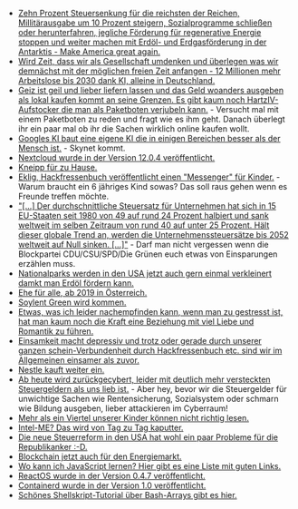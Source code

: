 * [Zehn Prozent Steuersenkung für die reichsten der Reichen, Millitärausgabe um 10 Prozent steigern, Sozialprogramme schließen oder herunterfahren, jegliche Förderung für regenerative Energie stoppen und weiter machen mit Erdöl- und Erdgasförderung in der Antarktis - Make America great again.](https://www.heise.de/tp/features/USA-In-dem-Gesetz-zur-Steuerreform-soll-auch-die-Energiepolitik-umgedreht-werden-3907403.html)
* [Wird Zeit, dass wir als Gesellschaft umdenken und überlegen was wir demnächst mit der möglichen freien Zeit anfangen - 12 Millionen mehr Arbeitslose bis 2030 dank KI, alleine in Deutschland.](https://www.golem.de/news/2030-automatisierung-soll-12-millionen-deutsche-betreffen-1712-131463.html)
* [Geiz ist geil und lieber liefern lassen und das Geld woanders ausgeben als lokal kaufen kommt an seine Grenzen. Es gibt kaum noch HartzIV-Aufstocker die man als Paketboten verjubeln kann.](https://www.heise.de/newsticker/meldung/Paket-Aerger-im-Online-Handel-immer-mehr-Beschwerden-3907453.html) - Versucht mal mit einem Paketboten zu reden und fragt wie es ihm geht. Danach überlegt ihr ein paar mal ob ihr die Sachen wirklich online kaufen wollt.
* [Googles KI baut eine eigene KI die in einigen Bereichen besser als der Mensch ist.](https://www.sciencealert.com/google-s-ai-built-it-s-own-ai-that-outperforms-any-made-by-humans) - Skynet kommt.
* [Nextcloud wurde in der Version 12.0.4 veröffentlicht.](https://nextcloud.com/blog/nextcloud-12.0.4-is-here-time-to-upgrade/)
* [Kneipp für zu Hause.](https://www.smarticular.net/kneipp-anwendungen-anleitung-zuhause-alltag/)
* [Eklig, Hackfressenbuch veröffentlicht einen "Messenger" für Kinder.](https://www.heise.de/newsticker/meldung/Facebook-startet-Messenger-fuer-Kinder-3908151.html) - Warum braucht ein 6 jähriges Kind sowas? Das soll raus gehen wenn es Freunde treffen möchte.
* ["[...] Der durchschnittliche Steuersatz für Unternehmen hat sich in 15 EU-Staaten seit 1980 von 49 auf rund 24 Prozent halbiert und sank weltweit im selben Zeitraum von rund 40 auf unter 25 Prozent. Hält dieser globale Trend an, werden die Unternehmenssteuersätze bis 2052 weltweit auf Null sinken. [...]"](https://netzfrauen.org/2017/12/04/tax-games/) - Darf man nicht vergessen wenn die Blockpartei CDU/CSU/SPD/Die Grünen euch etwas von Einsparungen erzählen muss.
* [Nationalparks werden in den USA jetzt auch gern einmal verkleinert damkt man Erdöl fördern kann.](https://netzfrauen.org/2017/12/05/54015/)
* [Ehe für alle, ab 2019 in Österreich.](https://derstandard.at/2000069288003/Verfassungsgerichtshof-oeffnet-Ehe-fuer-Homosexuelle-ab-2019)
* [Soylent Green wird kommen.](https://www.heise.de/newsticker/meldung/Nutztiere-Gentechnisch-veraenderter-Fisch-waechst-doppelt-so-schnell-3908374.html)
* [Etwas, was ich leider nachempfinden kann, wenn man zu gestresst ist, hat man kaum noch die Kraft eine Beziehung mit viel Liebe und Romantik zu führen.](https://www.heise.de/tp/features/Japanische-Frauen-sind-zu-muede-um-nach-einem-Liebespartner-zu-suchen-3909897.html)
* [Einsamkeit macht depressiv und trotz oder gerade durch unserer ganzen schein-Verbundenheit durch Hackfressenbuch etc. sind wir im Allgemeinen einsamer als zuvor.](https://netzfrauen.org/2017/12/06/einsamkeit/)
* [Nestle kauft weiter ein.](https://netzfrauen.org/2017/12/06/54049/)
* [Ab heute wird zurückgecybert, leider mit deutlich mehr versteckten Steuergeldern als uns lieb ist.](https://www.heise.de/newsticker/meldung/Studie-Cyberoffensive-erhaelt-deutlich-mehr-staatliche-Mittel-als-Schutzmassnahmen-3911337.html) - Aber hey, bevor wir die Steuergelder für unwichtige Sachen wie Rentensicherung, Sozialsystem oder schmarn wie Bildung ausgeben, lieber attackieren im Cyberraum!
* [Mehr als ein Viertel unserer Kinder können nicht richtig lesen.](https://www.heise.de/tp/features/Leseschwaechen-Die-Ungerechtigkeit-in-unserem-Bildungssystem-ist-noch-weiter-angestiegen-3911659.html)
* [Intel-ME? Das wird von Tag zu Tag kaputter.](https://blog.fefe.de/?ts=a4d6f2d4)
* [Die neue Steuerreform in den USA hat wohl ein paar Probleme für die Republikanker :-D.](https://blog.fefe.de/?ts=a4d6e505)
* [Blockchain jetzt auch für den Energiemarkt.](http://www.sonnenseite.com/de/wirtschaft/blockchain-technologie-wird-im-energiemarkt-wichtiger.html)
* [Wo kann ich JavaScript lernen? Hier gibt es eine Liste mit guten Links.](https://opensource.com/article/17/12/learn-javascript)
* [ReactOS wurde in der Version 0.4.7 veröffentlicht.](https://www.pro-linux.de/news/1/25415/reactos-047-freigegeben.html)
* [Containerd wurde in der Version 1.0 veröffentlicht.](https://blog.docker.com/2017/12/cncf-containerd-1-0-ga-announcement/)
* [Schönes Shellskript-Tutorial über Bash-Arrays gibt es hier.](https://www.pro-linux.de/artikel/2/1914/shellskripte-mit-aha-effekt-bash-arrays.html)

